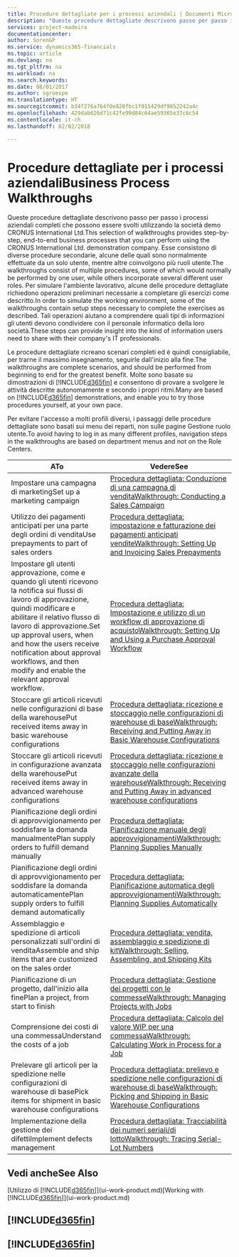```yaml
---
title: Procedure dettagliate per i processi aziendali | Documenti Microsoft
description: "Queste procedure dettagliate descrivono passo per passo i processi aziendali completi che possono essere svolti utilizzando la società demo CRONUS International Ltd. Esse consistono di diverse procedure secondarie, alcune delle quali sono normalmente effettuate da un solo utente, mentre altre coinvolgono più ruoli utente. Per simulare l'ambiente lavorativo, alcune delle procedure dettagliate richiedono operazioni preliminari necessarie a completare gli esercizi come descritto. Tali operazioni aiutano a comprendere quali tipi di informazioni gli utenti devono condividere con il personale informatico della loro società."
services: project-madeira
documentationcenter: 
author: SorenGP
ms.service: dynamics365-financials
ms.topic: article
ms.devlang: na
ms.tgt_pltfrm: na
ms.workload: na
ms.search.keywords: 
ms.date: 08/01/2017
ms.author: sgroespe
ms.translationtype: HT
ms.sourcegitcommit: b34f276a764f0e828fbc1f015429df9852242a4c
ms.openlocfilehash: 429dab626d71c42fe99d84c64ae59365e37c6c54
ms.contentlocale: it-ch
ms.lasthandoff: 02/02/2018

---
```

# <a name="business-process-walkthroughs"></a><span data-ttu-id="b0ffe-106">Procedure dettagliate per i processi aziendali</span><span class="sxs-lookup"><span data-stu-id="b0ffe-106">Business Process Walkthroughs</span></span>
<span data-ttu-id="b0ffe-107">Queste procedure dettagliate descrivono passo per passo i processi aziendali completi che possono essere svolti utilizzando la società demo CRONUS International Ltd.</span><span class="sxs-lookup"><span data-stu-id="b0ffe-107">This selection of walkthroughs provides step-by-step, end-to-end business processes that you can perform using the CRONUS International Ltd. demonstration company.</span></span> <span data-ttu-id="b0ffe-108">Esse consistono di diverse procedure secondarie, alcune delle quali sono normalmente effettuate da un solo utente, mentre altre coinvolgono più ruoli utente.</span><span class="sxs-lookup"><span data-stu-id="b0ffe-108">The walkthroughs consist of multiple procedures, some of which would normally be performed by one user, while others incorporate several different user roles.</span></span> <span data-ttu-id="b0ffe-109">Per simulare l'ambiente lavorativo, alcune delle procedure dettagliate richiedono operazioni preliminari necessarie a completare gli esercizi come descritto.</span><span class="sxs-lookup"><span data-stu-id="b0ffe-109">In order to simulate the working environment, some of the walkthroughs contain setup steps necessary to complete the exercises as described.</span></span> <span data-ttu-id="b0ffe-110">Tali operazioni aiutano a comprendere quali tipi di informazioni gli utenti devono condividere con il personale informatico della loro società.</span><span class="sxs-lookup"><span data-stu-id="b0ffe-110">These steps can provide insight into the kind of information users need to share with their company's IT professionals.</span></span>  

 <span data-ttu-id="b0ffe-111">Le procedure dettagliate ricreano scenari completi ed è quindi consigliabile, per trarne il massimo insegnamento, seguirle dall'inizio alla fine.</span><span class="sxs-lookup"><span data-stu-id="b0ffe-111">The walkthroughs are complete scenarios, and should be performed from beginning to end for the greatest benefit.</span></span> <span data-ttu-id="b0ffe-112">Molte sono basate su dimostrazioni di [!INCLUDE[d365fin](includes/d365fin_md.md)] e consentono di provare a svolgere le attività descritte autonomamente e secondo i propri ritmi.</span><span class="sxs-lookup"><span data-stu-id="b0ffe-112">Many are based on [!INCLUDE[d365fin](includes/d365fin_md.md)] demonstrations, and enable you to try those procedures yourself, at your own pace.</span></span>  

 <span data-ttu-id="b0ffe-113">Per evitare l'accesso a molti profili diversi, i passaggi delle procedure dettagliate sono basati sui menu dei reparti, non sulle pagine Gestione ruolo utente.</span><span class="sxs-lookup"><span data-stu-id="b0ffe-113">To avoid having to log in as many different profiles, navigation steps in the walkthroughs are based on department menus and not on the Role Centers.</span></span>  

|<span data-ttu-id="b0ffe-114">A</span><span class="sxs-lookup"><span data-stu-id="b0ffe-114">To</span></span>|<span data-ttu-id="b0ffe-115">Vedere</span><span class="sxs-lookup"><span data-stu-id="b0ffe-115">See</span></span>|  
|--------|---------|  
|<span data-ttu-id="b0ffe-116">Impostare una campagna di marketing</span><span class="sxs-lookup"><span data-stu-id="b0ffe-116">Set up a marketing campaign</span></span>|[<span data-ttu-id="b0ffe-117">Procedura dettagliata: Conduzione di una campagna di vendita</span><span class="sxs-lookup"><span data-stu-id="b0ffe-117">Walkthrough: Conducting a Sales Campaign</span></span>](walkthrough-conducting-a-sales-campaign.md)|  
|<span data-ttu-id="b0ffe-118">Utilizzo dei pagamenti anticipati per una parte degli ordini di vendita</span><span class="sxs-lookup"><span data-stu-id="b0ffe-118">Use prepayments to part of sales orders</span></span>|[<span data-ttu-id="b0ffe-119">Procedura dettagliata: impostazione e fatturazione dei pagamenti anticipati vendite</span><span class="sxs-lookup"><span data-stu-id="b0ffe-119">Walkthrough: Setting Up and Invoicing Sales Prepayments</span></span>](walkthrough-setting-up-and-invoicing-sales-prepayments.md)|  
|<span data-ttu-id="b0ffe-120">Impostare gli utenti approvazione, come e quando gli utenti ricevono la notifica sui flussi di lavoro di approvazione, quindi modificare e abilitare il relativo flusso di lavoro di approvazione.</span><span class="sxs-lookup"><span data-stu-id="b0ffe-120">Set up approval users, when and how the users receive notification about approval workflows, and then modify and enable the relevant approval workflow.</span></span>|[<span data-ttu-id="b0ffe-121">Procedura dettagliata: Impostazione e utilizzo di un workflow di approvazione di acquisto</span><span class="sxs-lookup"><span data-stu-id="b0ffe-121">Walkthrough: Setting Up and Using a Purchase Approval Workflow</span></span>](walkthrough-setting-up-and-using-a-purchase-approval-workflow.md)|  
|<span data-ttu-id="b0ffe-122">Stoccare gli articoli ricevuti nelle configurazioni di base della warehouse</span><span class="sxs-lookup"><span data-stu-id="b0ffe-122">Put received items away in basic warehouse configurations</span></span>|[<span data-ttu-id="b0ffe-123">Procedura dettagliata: ricezione e stoccaggio nelle configurazioni di warehouse di base</span><span class="sxs-lookup"><span data-stu-id="b0ffe-123">Walkthrough: Receiving and Putting Away in Basic Warehouse Configurations</span></span>](walkthrough-receiving-and-putting-away-in-basic-warehousing.md)|  
|<span data-ttu-id="b0ffe-124">Stoccare gli articoli ricevuti in configurazione avanzata della warehouse</span><span class="sxs-lookup"><span data-stu-id="b0ffe-124">Put received items away in advanced warehouse configurations</span></span>|[<span data-ttu-id="b0ffe-125">Procedura dettagliata: ricezione e stoccaggio nelle configurazioni avanzate della warehouse</span><span class="sxs-lookup"><span data-stu-id="b0ffe-125">Walkthrough: Receiving and Putting Away in advanced warehouse configurations</span></span>](walkthrough-receiving-and-putting-away-in-advanced-warehousing.md)|  
|<span data-ttu-id="b0ffe-126">Pianificazione degli ordini di approvvigionamento per soddisfare la domanda manualmente</span><span class="sxs-lookup"><span data-stu-id="b0ffe-126">Plan supply orders to fulfill demand manually</span></span>|[<span data-ttu-id="b0ffe-127">Procedura dettagliata: Pianificazione manuale degli approvvigionamenti</span><span class="sxs-lookup"><span data-stu-id="b0ffe-127">Walkthrough: Planning Supplies Manually</span></span>](walkthrough-planning-supplies-manually.md)|  
|<span data-ttu-id="b0ffe-128">Pianificazione degli ordini di approvvigionamento per soddisfare la domanda automaticamente</span><span class="sxs-lookup"><span data-stu-id="b0ffe-128">Plan supply orders to fulfill demand automatically</span></span>|[<span data-ttu-id="b0ffe-129">Procedura dettagliata: Pianificazione automatica degli approvvigionamenti</span><span class="sxs-lookup"><span data-stu-id="b0ffe-129">Walkthrough: Planning Supplies Automatically</span></span>](walkthrough-planning-supplies-automatically.md)|  
|<span data-ttu-id="b0ffe-130">Assemblaggio e spedizione di articoli personalizzati sull'ordini di vendita</span><span class="sxs-lookup"><span data-stu-id="b0ffe-130">Assemble and ship items that are customized on the sales order</span></span>|[<span data-ttu-id="b0ffe-131">Procedura dettagliata: vendita, assemblaggio e spedizione di kit</span><span class="sxs-lookup"><span data-stu-id="b0ffe-131">Walkthrough: Selling, Assembling, and Shipping Kits</span></span>](walkthrough-selling-assembling-and-shipping-kits.md)|  
|<span data-ttu-id="b0ffe-132">Pianificazione di un progetto, dall'inizio alla fine</span><span class="sxs-lookup"><span data-stu-id="b0ffe-132">Plan a project, from start to finish</span></span>|[<span data-ttu-id="b0ffe-133">Procedura dettagliata: Gestione dei progetti con le commesse</span><span class="sxs-lookup"><span data-stu-id="b0ffe-133">Walkthrough: Managing Projects with Jobs</span></span>](walkthrough-managing-projects-with-jobs.md)|  
|<span data-ttu-id="b0ffe-134">Comprensione dei costi di una commessa</span><span class="sxs-lookup"><span data-stu-id="b0ffe-134">Understand the costs of a job</span></span>|[<span data-ttu-id="b0ffe-135">Procedura dettagliata: Calcolo del valore WIP per una commessa</span><span class="sxs-lookup"><span data-stu-id="b0ffe-135">Walkthrough: Calculating Work in Process for a Job</span></span>](walkthrough-calculating-work-in-process-for-a-job.md)|  
|<span data-ttu-id="b0ffe-136">Prelevare gli articoli per la spedizione nelle configurazioni di warehouse di base</span><span class="sxs-lookup"><span data-stu-id="b0ffe-136">Pick items for shipment in basic warehouse configurations</span></span>|[<span data-ttu-id="b0ffe-137">Procedura dettagliata: prelievo e spedizione nelle configurazioni di warehouse di base</span><span class="sxs-lookup"><span data-stu-id="b0ffe-137">Walkthrough: Picking and Shipping in Basic Warehouse Configurations</span></span>](walkthrough-picking-and-shipping-in-basic-warehousing.md)|  
|<span data-ttu-id="b0ffe-138">Implementazione della gestione dei difetti</span><span class="sxs-lookup"><span data-stu-id="b0ffe-138">Implement defects management</span></span>|[<span data-ttu-id="b0ffe-139">Procedura dettagliata: Tracciabilità dei numeri seriali/di lotto</span><span class="sxs-lookup"><span data-stu-id="b0ffe-139">Walkthrough: Tracing Serial-Lot Numbers</span></span>](walkthrough-tracing-serial-lot-numbers.md)|  

## <a name="see-also"></a><span data-ttu-id="b0ffe-140">Vedi anche</span><span class="sxs-lookup"><span data-stu-id="b0ffe-140">See Also</span></span>
<span data-ttu-id="b0ffe-141">[Utilizzo di [!INCLUDE[d365fin](includes/d365fin_md.md)]](ui-work-product.md)</span><span class="sxs-lookup"><span data-stu-id="b0ffe-141">[Working with [!INCLUDE[d365fin](includes/d365fin_md.md)]](ui-work-product.md)</span></span>  

## [!INCLUDE[d365fin](includes/free_trial_md.md)]  
## [!INCLUDE[d365fin](includes/training_link_md.md)]

